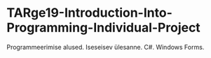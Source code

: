# TARge19-Introduction-Into-Programming-Individual-Project
Programmeerimise alused. Iseseisev ülesanne. C#. Windows Forms.
